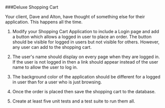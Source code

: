 ###Deluxe Shopping Cart

Your client, Dave and Alton, have thought of something else for their application. This happens all the time. 

1. Modify your Shopping Cart Application to include a Login page and add a button which allows a logged in user to place an order. The button should be visible for logged in users but not visible for others. However, any user can add to the shopping cart.

2. The user's name should display on every page when they are logged in. If the user is not logged in then a link should appear instead of the user name to allow the user to log in.

3. The background color of the application should be different for a logged in user than for a user who is just browsing.

4. Once the order is placed then save the shopping cart to the database.  

 5. Create at least five unit tests and a test suite to run them all. 